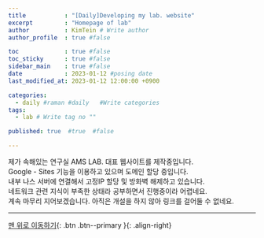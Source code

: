 ```yaml
---
title           : "[Daily]Developing my lab. website"
excerpt         : "Homepage of lab"
author          : KimTein # Write author 
author_profile  : true #false

toc             : true #false
toc_sticky      : true #false
sidebar_main    : true #false
date            : 2023-01-12 #posing date
last_modified_at: 2023-01-12 12:00:00 +0900

categories:
  - daily #raman #daily   #Write categories
tags: 
  - lab # Write tag no ""

published: true  #true  #false

---
```

<!-- outline-start -->
제가 속해있는 연구실 AMS LAB. 대표 웹사이트를 제작중입니다. 
<br>
Google - Sites 기능을 이용하고 있으며 도메인 할당 중입니다.
<br>
내부 나스 서버에 연결해서 고정IP 할당 및 방화벽 해제하고 있습니다. 
<br>
네트워크 관련 지식이 부족한 상태라 공부하면서 진행중이라 어렵네요.
<br>
계속 마무리 지어보겠습니다. 아직은 개설을 하지 않아 링크를 걸어둘 수 없네요.
<!-- outline-end --> 

<!-- button up -->
---
[맨 위로 이동하기](#){: .btn .btn--primary }{: .align-right} 